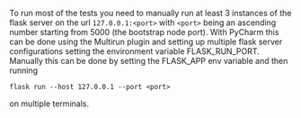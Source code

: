 To run most of the tests you need to manually run at least 3 instances of the flask server on the url 
`127.0.0.1:<port>` with `<port>` being an ascending number starting from 5000 (the bootstrap node port). 
With PyCharm this can be done using the Multirun plugin and setting up multiple flask server configurations
setting the environment variable FLASK_RUN_PORT. Manually this can be done by setting the FLASK_APP env variable 
and then running
 
 `flask run --host 127.0.0.1 --port <port>`
 
 on multiple terminals.